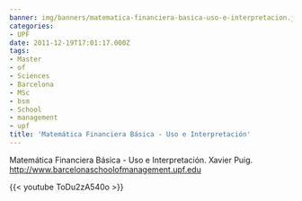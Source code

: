 ```yaml
---
banner: img/banners/matematica-financiera-basica-uso-e-interpretacion.jpg
categories:
- UPF
date: 2011-12-19T17:01:17.000Z
tags:
- Master
- of
- Sciences
- Barcelona
- MSc
- bsm
- School
- management
- upf
title: 'Matemática Financiera Básica - Uso e Interpretación'
---
```


Matemática Financiera Básica - Uso e Interpretación. Xavier Puig. http://www.barcelonaschoolofmanagement.upf.edu

{{< youtube ToDu2zA540o >}}
